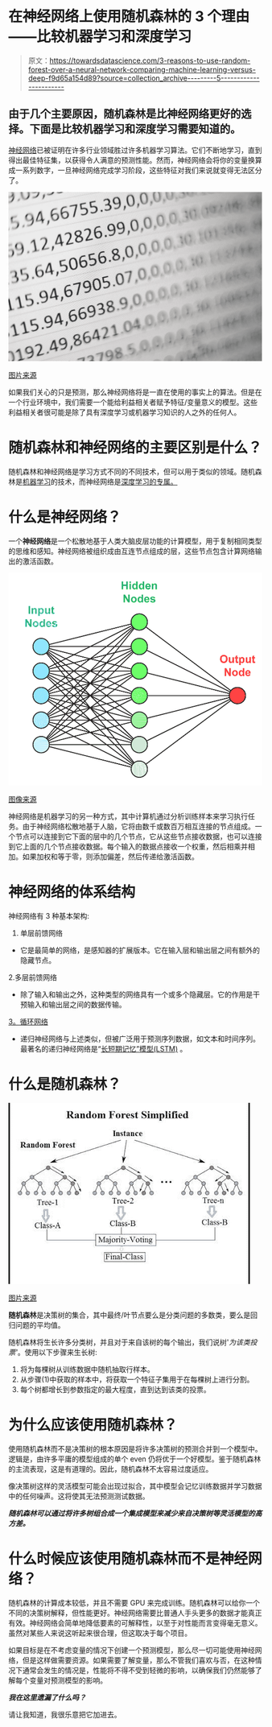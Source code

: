 # 在神经网络上使用随机森林的 3 个理由——比较机器学习和深度学习

> 原文：<https://towardsdatascience.com/3-reasons-to-use-random-forest-over-a-neural-network-comparing-machine-learning-versus-deep-f9d65a154d89?source=collection_archive---------5----------------------->

## 由于几个主要原因，随机森林是比神经网络更好的选择。下面是比较机器学习和深度学习需要知道的。

[神经网络](https://blog.exxactcorp.com/?s=neural+network)已被证明在许多行业领域胜过许多机器学习算法。它们不断地学习，直到得出最佳特征集，以获得令人满意的预测性能。然而，神经网络会将你的变量换算成一系列数字，一旦神经网络完成学习阶段，这些特征对我们来说就变得无法区分了。

[![](img/a0f9e30f96454badc9fd3299df83196e.png)](http://unsplash.com/)

[图片来源](http://unsplash.com/)

如果我们关心的只是预测，那么神经网络将是一直在使用的事实上的算法。但是在一个行业环境中，我们需要一个能给利益相关者赋予特征/变量意义的模型。这些利益相关者很可能是除了具有深度学习或机器学习知识的人之外的任何人。

# 随机森林和神经网络的主要区别是什么？

随机森林和神经网络是学习方式不同的不同技术，但可以用于类似的领域。随机森林是[机器学习](https://blog.exxactcorp.com/?s=machine+learning)的技术，而神经网络是[深度学习的专属。](https://blog.exxactcorp.com/category/deep-learning/)

# 什么是神经网络？

一个**神经网络**是一个松散地基于人类大脑皮层功能的计算模型，用于复制相同类型的思维和感知。神经网络被组织成由互连节点组成的层，这些节点包含计算网络输出的激活函数。

[![](img/f53fdca7b037755083c351e78bc2b9e1.png)](https://www.intellisystem.it/en/category/news/news-tecnologia/)

[图像来源](https://www.intellisystem.it/en/category/news/news-tecnologia/)

神经网络是机器学习的另一种方式，其中计算机通过分析训练样本来学习执行任务。由于神经网络松散地基于人脑，它将由数千或数百万相互连接的节点组成。一个节点可以连接到它下面的层中的几个节点，它从这些节点接收数据，也可以连接到它上面的几个节点接收数据。每个输入的数据点接收一个权重，然后相乘并相加。如果加权和等于零，则添加偏差，然后传递给激活函数。

# 神经网络的体系结构

神经网络有 3 种基本架构:

1.  单层前馈网络

*   它是最简单的网络，是感知器的扩展版本。它在输入层和输出层之间有额外的隐藏节点。

2.多层前馈网络

*   除了输入和输出之外，这种类型的网络具有一个或多个隐藏层。它的作用是干预输入和输出层之间的数据传输。

[3。循环网络](https://blog.exxactcorp.com/5-types-lstm-recurrent-neural-network/)

*   递归神经网络与上述类似，但被广泛用于预测序列数据，如文本和时间序列。最著名的递归神经网络是“[长短期记忆”模型(LSTM)](https://blog.exxactcorp.com/5-types-lstm-recurrent-neural-network/) 。

# 什么是随机森林？

[![](img/51c4e62fc920fc92aa2f5b4d87e57dad.png)](http://events.constantcontact.com/register/event?llr=x9cqvsdab&oeidk=a07egvxohhadf4625dc)

[图片来源](http://events.constantcontact.com/register/event?llr=x9cqvsdab&oeidk=a07egvxohhadf4625dc)

**随机森林**是决策树的集合，其中最终/叶节点要么是分类问题的多数类，要么是回归问题的平均值。

随机森林将生长许多分类树，并且对于来自该树的每个输出，我们说树'*为该类投票'*。使用以下步骤来生长树:

1.  将为每棵树从训练数据中随机抽取行样本。
2.  从步骤(1)中获取的样本中，将获取一个特征子集用于在每棵树上进行分割。
3.  每个树都增长到参数指定的最大程度，直到达到该类的投票。

# 为什么应该使用随机森林？

使用随机森林而不是决策树的根本原因是将许多决策树的预测合并到一个模型中。逻辑是，由许多平庸的模型组成的单个 even 仍将优于一个好模型。鉴于随机森林的主流表现，这是有道理的。因此，随机森林不太容易过度适应。

像决策树这样的灵活模型可能会出现过拟合，其中模型会记忆训练数据并学习数据中的任何噪声。这将使其无法预测测试数据。

***随机森林可以通过将许多树组合成一个集成模型来减少来自决策树等灵活模型的高方差。***

# 什么时候应该使用随机森林而不是神经网络？

随机森林的计算成本较低，并且不需要 GPU 来完成训练。随机森林可以给你一个不同的决策树解释，但性能更好。神经网络需要比普通人手头更多的数据才能真正有效。神经网络会简单地降低要素的可解释性，以至于对性能而言变得毫无意义。虽然对某些人来说这听起来很合理，但这取决于每个项目。

如果目标是在不考虑变量的情况下创建一个预测模型，那么尽一切可能使用神经网络，但是这样做需要资源。如果需要了解变量，那么不管我们喜欢与否，在这种情况下通常会发生的情况是，性能将不得不受到轻微的影响，以确保我们仍然能够了解每个变量对预测模型的影响。

***我在这里遗漏了什么吗？***

请让我知道，我很乐意把它加进去。
